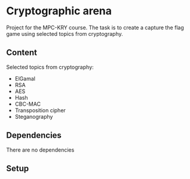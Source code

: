 # Cryptographic arena
Project for the MPC-KRY course. The task is to create a capture the flag game using selected topics from cryptography.
## Content
Selected topics from cryptography:
* ElGamal
* RSA
* AES
* Hash
* CBC-MAC
* Transposition cipher
* Steganography
## Dependencies
There are no dependencies
## Setup